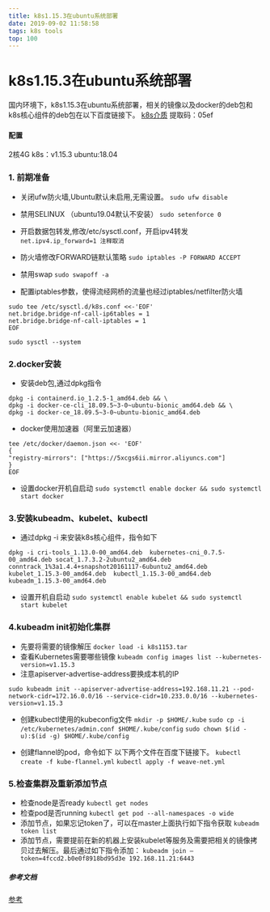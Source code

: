 ```yaml
---
title: k8s1.15.3在ubuntu系统部署
date: 2019-09-02 11:58:58
tags: k8s tools
top: 100
---
```

# k8s1.15.3在ubuntu系统部署
国内环境下，k8s1.15.3在ubuntu系统部署，相关的镜像以及docker的deb包和k8s核心组件的deb包在以下百度链接下。
[k8s介质](https://pan.baidu.com/s/1FqfkBiRfa03xaKbmKnqI2w)
提取码：05ef
<!--more-->
#### 配置
2核4G
k8s：v1.15.3
ubuntu:18.04
### 1. 前期准备
* 关闭ufw防火墙,Ubuntu默认未启用,无需设置。
`sudo ufw disable`

* 禁用SELINUX （ubuntu19.04默认不安装）
`sudo setenforce 0`

* 开启数据包转发,修改/etc/sysctl.conf，开启ipv4转发
`net.ipv4.ip_forward=1 注释取消`

* 防火墙修改FORWARD链默认策略
`sudo iptables -P FORWARD ACCEPT`

* 禁用swap
`sudo swapoff -a`

* 配置iptables参数，使得流经网桥的流量也经过iptables/netfilter防火墙

```
sudo tee /etc/sysctl.d/k8s.conf <<-'EOF'
net.bridge.bridge-nf-call-ip6tables = 1
net.bridge.bridge-nf-call-iptables = 1
EOF

sudo sysctl --system
```

### 2.docker安装
* 安装deb包,通过dpkg指令
```
dpkg -i containerd.io_1.2.5-1_amd64.deb && \
dpkg -i docker-ce-cli_18.09.5~3-0~ubuntu-bionic_amd64.deb && \
dpkg -i docker-ce_18.09.5~3-0~ubuntu-bionic_amd64.deb
```
* docker使用加速器（阿里云加速器）
```
tee /etc/docker/daemon.json <<- 'EOF'
{
"registry-mirrors": ["https://5xcgs6ii.mirror.aliyuncs.com"]
}
EOF
```
* 设置docker开机自启动
`sudo systemctl enable docker && sudo systemctl start docker`

### 3.安装kubeadm、kubelet、kubectl
* 通过dpkg -i 来安装k8s核心组件，指令如下
```
dpkg -i cri-tools_1.13.0-00_amd64.deb  kubernetes-cni_0.7.5-00_amd64.deb socat_1.7.3.2-2ubuntu2_amd64.deb conntrack_1%3a1.4.4+snapshot20161117-6ubuntu2_amd64.deb kubelet_1.15.3-00_amd64.deb  kubectl_1.15.3-00_amd64.deb kubeadm_1.15.3-00_amd64.deb
```
* 设置开机自启动
`sudo systemctl enable kubelet && sudo systemctl start kubelet`

### 4.kubeadm init初始化集群
* 先要将需要的镜像解压
`docker load -i k8s1153.tar`
* 查看Kubernetes需要哪些镜像
`kubeadm config images list --kubernetes-version=v1.15.3`
* 注意apiserver-advertise-address要换成本机的IP
```
sudo kubeadm init --apiserver-advertise-address=192.168.11.21 --pod-network-cidr=172.16.0.0/16 --service-cidr=10.233.0.0/16 --kubernetes-version=v1.15.3
```
* 创建kubectl使用的kubeconfig文件
`mkdir -p $HOME/.kube`
`sudo cp -i /etc/kubernetes/admin.conf $HOME/.kube/config`
`sudo chown $(id -u):$(id -g) $HOME/.kube/config`

* 创建flannel的pod，命令如下
以下两个文件在百度下链接下。
`kubectl create -f kube-flannel.yml`
`kubectl apply -f weave-net.yml`

### 5.检查集群及重新添加节点
* 检查node是否ready
`kubectl get nodes`
* 检查pod是否running
`kubectl get pod --all-namespaces -o wide`
* 添加节点，如果忘记token了，可以在master上面执行如下指令获取
`kubeadm token list`
* 添加节点，需要提前在新的机器上安装kubelet等服务及需要把相关的镜像拷贝过去解压。最后通过如下指令添加：
`kubeadm join –token=4fccd2.b0e0f8918bd95d3e 192.168.11.21:6443`

##### 参考文档
[参考](https://blog.csdn.net/qq_42346414/article/details/89949380)
